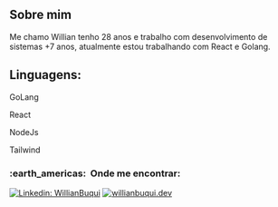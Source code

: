 


<h2>Sobre mim</h2>

<p>
  Me chamo Willian tenho 28 anos e trabalho com desenvolvimento de sistemas 
  +7 anos, atualmente estou trabalhando com React e Golang.
</p>


## **Linguagens:** 

<p>GoLang</p>
<p>React</p>
<p>NodeJs</p>
<p>Tailwind</p>



<h3> :earth_americas: &nbsp;Onde me encontrar: </h3> 

[![Linkedin: WillianBuqui](https://img.shields.io/badge/-WillianBuqui-blue?style=flat-square&logo=Linkedin&logoColor=white&link=https://www.linkedin.com/in/willian-buqui-146409a4)](https://www.linkedin.com/in/willian-buqui-146409a4)
[![willianbuqui.dev](https://img.shields.io/badge/Website-46a2f1.svg?&style=flat-square&logo=Google-Chrome&logoColor=white&link=https://app.willianbuqui.dev/)](https://app.willianbuqui.dev/)
